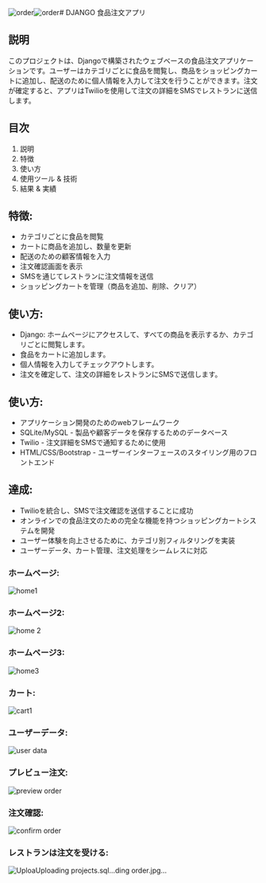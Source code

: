 ![order](https://github.com/user-attachments/assets/1dc70aa1-b481-4534-81ff-b855fe3282b3)![order](https://github.com/user-attachments/assets/354a9946-b3ce-4ce7-89fe-1928ae290128)# DJANGO 食品注文アプリ

## 説明
このプロジェクトは、Djangoで構築されたウェブベースの食品注文アプリケーションです。ユーザーはカテゴリごとに食品を閲覧し、商品をショッピングカートに追加し、配送のために個人情報を入力して注文を行うことができます。注文が確定すると、アプリはTwilioを使用して注文の詳細をSMSでレストランに送信します。

## 目次
1. 説明
2. 特徴
3. 使い方
4. 使用ツール & 技術
5. 結果 & 実績

## 特徴:
- カテゴリごとに食品を閲覧
- カートに商品を追加し、数量を更新
- 配送のための顧客情報を入力
- 注文確認画面を表示
- SMSを通じてレストランに注文情報を送信
- ショッピングカートを管理（商品を追加、削除、クリア）

## 使い方:
- Django: ホームページにアクセスして、すべての商品を表示するか、カテゴリごとに閲覧します。
- 食品をカートに追加します。
- 個人情報を入力してチェックアウトします。
- 注文を確定して、注文の詳細をレストランにSMSで送信します。

## 使い方:
- アプリケーション開発のためのwebフレームワーク
- SQLite/MySQL - 製品や顧客データを保存するためのデータベース
- Twilio - 注文詳細をSMSで通知するために使用
- HTML/CSS/Bootstrap - ユーザーインターフェースのスタイリング用のフロントエンド
  
## 達成:
- Twilioを統合し、SMSで注文確認を送信することに成功
- オンラインでの食品注文のための完全な機能を持つショッピングカートシステムを開発
- ユーザー体験を向上させるために、カテゴリ別フィルタリングを実装
- ユーザーデータ、カート管理、注文処理をシームレスに対応

### ホームページ:
  ![home1](https://github.com/user-attachments/assets/d6958d67-f5df-4e87-9821-45317b6e2032)

### ホームページ2:
![home 2](https://github.com/user-attachments/assets/3b483d3f-3f09-4338-a48d-e58a3b2a19d4)

### ホームページ3:
![home3](https://github.com/user-attachments/assets/3030a82a-3bbc-4d94-9f6f-85af306485fd)

### カート:
![cart1](https://github.com/user-attachments/assets/f0a04e2a-b583-4675-a93e-138594a0711b)

### ユーザーデータ:
![user data](https://github.com/user-attachments/assets/ab97a502-5357-446d-bffe-b1181986c616)

### プレビュー注文:
![preview order](https://github.com/user-attachments/assets/7c78679c-87ac-463a-9b83-69ba0a5c1ca6)

### 注文確認:
![confirm order ](https://github.com/user-attachments/assets/c19a54b6-7576-4d6f-bbdb-19987035dbdf)

### レストランは注文を受ける:
![Uploa[Uploading projects.sql…]()ding order.jpg…]()



    
   
    




